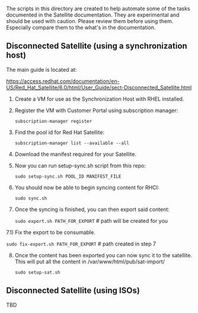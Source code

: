 The scripts in this directory are created to help automate some of the tasks
documented in the Satellite documentation. They are experimental and should be
used with caution. Please review them before using them. Especially compare them
to the what's in the documentation.


Disconnected Satellite (using a synchronization host)
-------------------------------------------------------

The main guide is located at:

https://access.redhat.com/documentation/en-US/Red_Hat_Satellite/6.0/html/User_Guide/sect-Disconnected_Satellite.html

1) Create a VM for use as the Synchronization Host with RHEL installed.
2) Register the VM with Customer Portal using subscription manager:

   ```subscription-manager register```

3) Find the pool id for Red Hat Satellite:

   ```subscription-manager list --available --all```

4) Download the manifest required for your Satellite.


5) Now you can run setup-sync.sh script from this repo:

   ```sudo setup-sync.sh POOL_ID MANIFEST_FILE```

6) You should now be able to begin syncing content for RHCI:

   ```sudo sync.sh```

7) Once the syncing is finished, you can then export said content:

   ```sudo export.sh PATH_FOR_EXPORT``` # path will be created for you

7.1) Fix the export to be consumable.

   ```sudo fix-export.sh PATH_FOR_EXPORT``` # path created in step 7

8) Once the content has been exported you can now sync it to the satellite.
   This will put all the content in /var/www/html/pub/sat-import/

   ```sudo setup-sat.sh```


Disconnected Satellite (using ISOs)
------------------------------------
TBD
